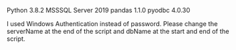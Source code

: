 Python            3.8.2
MSSSQL Server     2019
pandas            1.1.0
pyodbc            4.0.30

I used Windows Authentication instead of password. Please change the serverName at the end of the script and dbName at the start and end of the script.
